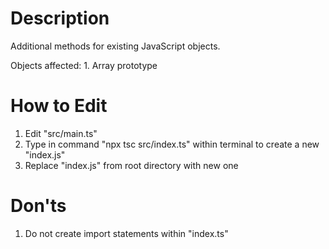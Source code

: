 # Description
Additional methods for existing JavaScript objects.

Objects affected:
    1. Array prototype

# How to Edit
1. Edit "src/main.ts"
2. Type in command "npx tsc src/index.ts" within terminal to create a new "index.js"
3. Replace "index.js" from root directory with new one

# Don'ts
1. Do not create import statements within "index.ts"